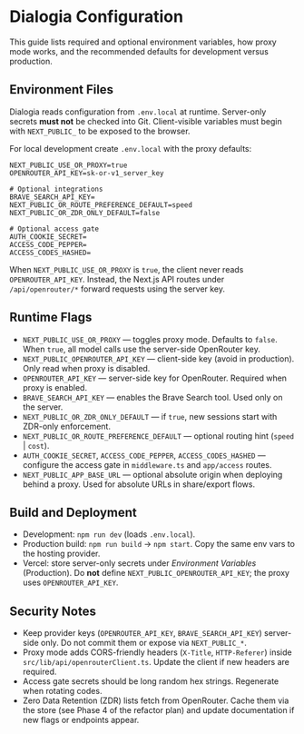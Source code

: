 # Dialogia Configuration

This guide lists required and optional environment variables, how proxy mode works, and the
recommended defaults for development versus production.

## Environment Files

Dialogia reads configuration from `.env.local` at runtime. Server-only secrets **must not** be
checked into Git. Client-visible variables must begin with `NEXT_PUBLIC_` to be exposed to the
browser.

For local development create `.env.local` with the proxy defaults:

```
NEXT_PUBLIC_USE_OR_PROXY=true
OPENROUTER_API_KEY=sk-or-v1_server_key

# Optional integrations
BRAVE_SEARCH_API_KEY=
NEXT_PUBLIC_OR_ROUTE_PREFERENCE_DEFAULT=speed
NEXT_PUBLIC_OR_ZDR_ONLY_DEFAULT=false

# Optional access gate
AUTH_COOKIE_SECRET=
ACCESS_CODE_PEPPER=
ACCESS_CODES_HASHED=
```

When `NEXT_PUBLIC_USE_OR_PROXY` is `true`, the client never reads `OPENROUTER_API_KEY`. Instead, the
Next.js API routes under `/api/openrouter/*` forward requests using the server key.

## Runtime Flags

- `NEXT_PUBLIC_USE_OR_PROXY` — toggles proxy mode. Defaults to `false`. When `true`, all model calls
  use the server-side OpenRouter key.
- `NEXT_PUBLIC_OPENROUTER_API_KEY` — client-side key (avoid in production). Only read when proxy is
  disabled.
- `OPENROUTER_API_KEY` — server-side key for OpenRouter. Required when proxy is enabled.
- `BRAVE_SEARCH_API_KEY` — enables the Brave Search tool. Used only on the server.
- `NEXT_PUBLIC_OR_ZDR_ONLY_DEFAULT` — if `true`, new sessions start with ZDR-only enforcement.
- `NEXT_PUBLIC_OR_ROUTE_PREFERENCE_DEFAULT` — optional routing hint (`speed` | `cost`).
- `AUTH_COOKIE_SECRET`, `ACCESS_CODE_PEPPER`, `ACCESS_CODES_HASHED` — configure the access gate in
  `middleware.ts` and `app/access` routes.
- `NEXT_PUBLIC_APP_BASE_URL` — optional absolute origin when deploying behind a proxy. Used for
  absolute URLs in share/export flows.

## Build and Deployment

- Development: `npm run dev` (loads `.env.local`).
- Production build: `npm run build` → `npm start`. Copy the same env vars to the hosting provider.
- Vercel: store server-only secrets under *Environment Variables* (Production). Do **not** define
  `NEXT_PUBLIC_OPENROUTER_API_KEY`; the proxy uses `OPENROUTER_API_KEY`.

## Security Notes

- Keep provider keys (`OPENROUTER_API_KEY`, `BRAVE_SEARCH_API_KEY`) server-side only. Do not commit
  them or expose via `NEXT_PUBLIC_*`.
- Proxy mode adds CORS-friendly headers (`X-Title`, `HTTP-Referer`) inside
  `src/lib/api/openrouterClient.ts`. Update the client if new headers are required.
- Access gate secrets should be long random hex strings. Regenerate when rotating codes.
- Zero Data Retention (ZDR) lists fetch from OpenRouter. Cache them via the store (see Phase 4 of
  the refactor plan) and update documentation if new flags or endpoints appear.
